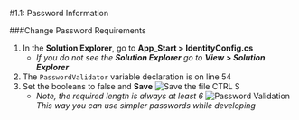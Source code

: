#1.1: Password Information

###Change Password Requirements
1. In the **Solution Explorer**, go to **App_Start > IdentityConfig.cs**
   - *If you do not see the **_Solution Explorer_** go to **_View > Solution Explorer_***
2. The `PasswordValidator` variable declaration is on line 54
3. Set the booleans to false and **Save** ![Save](/assets/font-awesome-save.png) the file CTRL S
   - *Note, the required length is always at least 6*
![Password Validation](/assets/1.1-A.png)
*This way you can use simpler passwords while developing*